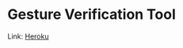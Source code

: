 Gesture Verification Tool
=========================
Link: [Heroku](https://gesture-verification.herokuapp.com/)
